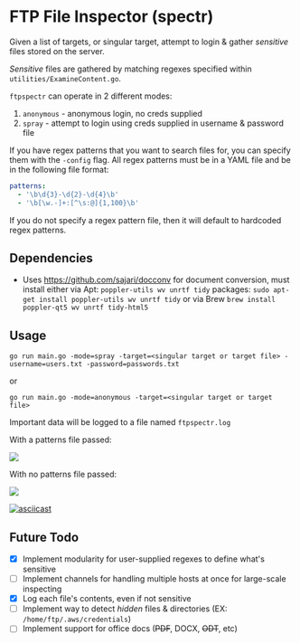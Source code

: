 # FTP File Inspector (spectr)

Given a list of targets, or singular target, attempt to login & gather *sensitive* files stored on the server.

*Sensitive* files are gathered by matching regexes specified within `utilities/ExamineContent.go`.

`ftpspectr` can operate in 2 different modes:

1. `anonymous` - anonymous login, no creds supplied
2. `spray` - attempt to login using creds supplied in username & password file

If you have regex patterns that you want to search files for, you can specify them with the `-config` flag. All regex patterns must be in a YAML file and be in the following file format:

```yml
patterns:
  - '\b\d{3}-\d{2}-\d{4}\b'
  - '\b[\w.-]+:[^\s:@]{1,100}\b'
```
If you do not specify a regex pattern file, then it will default to hardcoded regex patterns.

## Dependencies

* Uses https://github.com/sajari/docconv for document conversion, must install either via Apt: `poppler-utils wv unrtf tidy` packages: `sudo apt-get install poppler-utils wv unrtf tidy` or via Brew `brew install poppler-qt5 wv unrtf tidy-html5`

## Usage

`go run main.go -mode=spray -target=<singular target or target file> -username=users.txt -password=passwords.txt`

or 

`go run main.go -mode=anonymous -target=<singular target or target file>`


Important data will be logged to a file named `ftpspectr.log`


With a patterns file passed:

![](https://i.ibb.co/LXPYzDhn/2025-07-12-08-27.png)

With no patterns file passed:

![](https://i.ibb.co/gFZMCbpF/2025-07-12-08-29.png)

[![asciicast](https://asciinema.org/a/M0PXkaPCC4BKwd14g9oLfvpKp.svg)](https://asciinema.org/a/M0PXkaPCC4BKwd14g9oLfvpKp)

## Future Todo

- [x] Implement modularity for user-supplied regexes to define what's sensitive
- [ ] Implement channels for handling multiple hosts at once for large-scale inspecting 
- [x] Log each file's contents, even if not sensitive
- [ ] Implement way to detect *hidden* files & directories (EX: `/home/ftp/.aws/credentials`)
- [ ] Implement support for office docs (~~PDF~~, DOCX, ~~ODT~~, etc)
